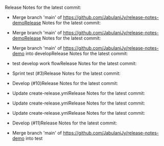 Release Notes for the latest commit:

- Merge branch 'main' of https://github.com/JabulaniJy/release-notes-demoRelease Notes for the latest commit:

- Merge branch 'main' of https://github.com/JabulaniJy/release-notes-demoRelease Notes for the latest commit:

- Merge branch 'main' of https://github.com/JabulaniJy/release-notes-demo into developRelease Notes for the latest commit:

- test develop work flowRelease Notes for the latest commit:

- Sprint test (#3)Release Notes for the latest commit:

- Develop (#10)Release Notes for the latest commit:

- Update create-release.ymlRelease Notes for the latest commit:

- Update create-release.ymlRelease Notes for the latest commit:

- Update create-release.ymlRelease Notes for the latest commit:

- Develop (#11)Release Notes for the latest commit:

- Merge branch 'main' of https://github.com/JabulaniJy/release-notes-demo into test